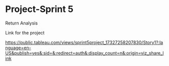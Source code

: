 # Project-Sprint 5
Return Analysis

Link for the project

https://public.tableau.com/views/sprint5project_17327258207830/Story1?:language=en-US&publish=yes&:sid=&:redirect=auth&:display_count=n&:origin=viz_share_link

